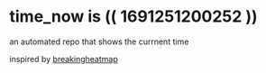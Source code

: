 # time_now is (( 1691251200252 ))

an automated repo that shows the currnent time

inspired by [breakingheatmap](https://github.com/breakingheatmap/breakingheatmap)